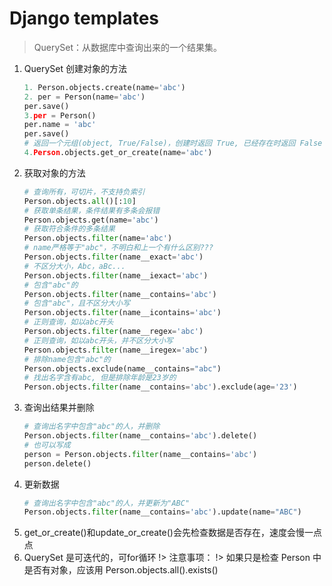 # Django templates

> QuerySet：从数据库中查询出来的一个结果集。

1. QuerySet 创建对象的方法
   ```python
   1. Person.objects.create(name='abc')
   2. per = Person(name='abc')
   per.save()
   3.per = Person()
   per.name = 'abc'
   per.save()
   # 返回一个元组(object, True/False)，创建时返回 True, 已经存在时返回 False
   4.Person.objects.get_or_create(name='abc')
   ```
2. 获取对象的方法
   ```python
   # 查询所有，可切片，不支持负索引
   Person.objects.all()[:10]
   # 获取单条结果，条件结果有多条会报错
   Person.objects.get(name='abc')
   # 获取符合条件的多条结果
   Person.objects.filter(name='abc')
   # name严格等于"abc"，不明白和上一个有什么区别???
   Person.objects.filter(name__exact='abc')
   # 不区分大小，Abc，aBc...
   Person.objects.filter(name__iexact='abc')
   # 包含"abc"的
   Person.objects.filter(name__contains='abc')
   # 包含"abc"，且不区分大小写
   Person.objects.filter(name__icontains='abc')
   # 正则查询，如以abc开头
   Person.objects.filter(name__regex='abc')
   # 正则查询，如以abc开头，并不区分大小写
   Person.objects.filter(name__iregex='abc')
   # 排除name包含"abc"的
   Person.objects.exclude(name__contains="abc")
   # 找出名字含有abc, 但是排除年龄是23岁的
   Person.objects.filter(name__contains='abc').exclude(age='23')
   ```
3. 查询出结果并删除
   ```python
   # 查询出名字中包含"abc"的人，并删除
   Person.objects.filter(name__contains='abc').delete()
   # 也可以写成
   person = Person.objects.filter(name__contains='abc')
   person.delete()
   ```
4. 更新数据
   ```python
   # 查询出名字中包含"abc"的人，并更新为"ABC"
   Person.objects.filter(name__contains='abc').update(name="ABC")
   ```
5. get_or_create()和update_or_create()会先检查数据是否存在，速度会慢一点点
6. QuerySet 是可迭代的，可for循环
!> 注意事项：
!> 如果只是检查 Person 中是否有对象，应该用 Person.objects.all().exists()